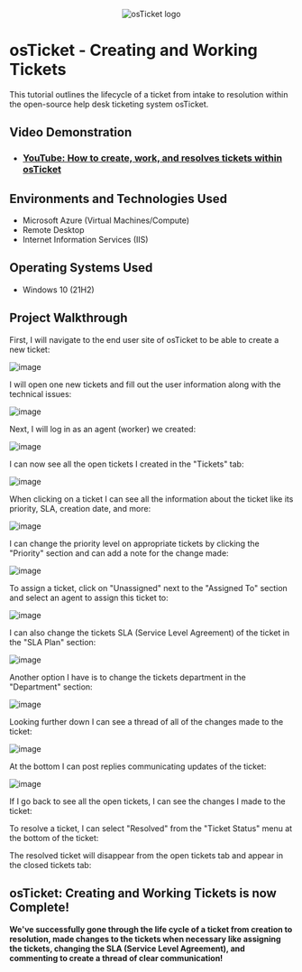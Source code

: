 <p align="center">
<img src="https://i.imgur.com/Clzj7Xs.png" alt="osTicket logo"/>
</p>

<h1>osTicket - Creating and Working Tickets</h1>
This tutorial outlines the lifecycle of a ticket from intake to resolution within the open-source help desk ticketing system osTicket.<br />


<h2>Video Demonstration</h2>

- ### [YouTube: How to create, work, and resolves tickets within osTicket](https://www.youtube.com)

<h2>Environments and Technologies Used</h2>

- Microsoft Azure (Virtual Machines/Compute)
- Remote Desktop
- Internet Information Services (IIS)

<h2>Operating Systems Used </h2>

- Windows 10</b> (21H2)

<h2>Project Walkthrough</h2>

First, I will navigate to the end user site of osTicket to be able to create a new ticket:

![image](https://github.com/user-attachments/assets/aadcbf54-71f9-44b3-9179-bd83073da02b)

I will open one new tickets and fill out the user information along with the technical issues:

![image](https://github.com/user-attachments/assets/636e60bb-3a9d-4a69-90e2-9bfa409c4028)

Next, I will log in as an agent (worker) we created:

![image](https://github.com/user-attachments/assets/1c747c74-28fc-4350-9803-3fe76b158865)

I can now see all the open tickets I created in the "Tickets" tab:

![image](https://github.com/user-attachments/assets/f5169a24-d14e-4218-9839-1088b57f436f)

When clicking on a ticket I can see all the information about the ticket like its priority, SLA, creation date, and more:

![image](https://github.com/user-attachments/assets/e3b169ff-5a2b-480f-9428-d0f1223303af)

I can change the priority level on appropriate tickets by clicking the "Priority" section and can add a note for the change made:

![image](https://github.com/user-attachments/assets/14b532c9-cfc7-4a51-b8a2-24cb915dc1a4)

To assign a ticket, click on "Unassigned" next to the "Assigned To" section and select an agent to assign this ticket to:

![image](https://github.com/user-attachments/assets/11082d50-c6b7-4b26-9eb0-98b9fa35533a)

I can also change the tickets SLA (Service Level Agreement) of the ticket in the "SLA Plan" section:

![image](https://github.com/user-attachments/assets/aa0dd2d7-29d6-4be6-920c-801c05615a6b)

Another option I have is to change the tickets department in the "Department" section:

![image](https://github.com/user-attachments/assets/7120f8ce-e9ac-4617-9ebd-6c8e3f77c2fe)

Looking further down I can see a thread of all of the changes made to the ticket:

![image](https://github.com/user-attachments/assets/4acd0d17-ef41-48e7-8676-597ea4b41ff3)

At the bottom I can post replies communicating updates of the ticket:

![image](https://github.com/user-attachments/assets/10f6d857-c30a-4211-99a4-4cb69290bb2e)

If I go back to see all the open tickets, I can see the changes I made to the ticket:

To resolve a ticket, I can select "Resolved" from the "Ticket Status" menu at the bottom of the ticket:

The resolved ticket will disappear from the open tickets tab and appear in the closed tickets tab:

<h2>osTicket: Creating and Working Tickets is now Complete!</h2>

<b> We've successfully gone through the life cycle of a ticket from creation to resolution, made changes to the tickets when necessary like assigning the tickets, changing the SLA (Service Level Agreement), and commenting to create a thread of clear communication! </b>
